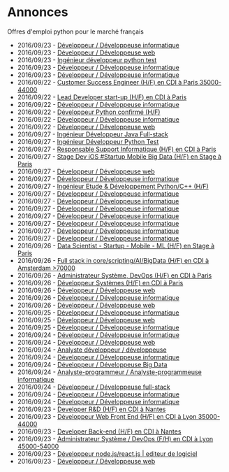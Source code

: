 # Annonces

Offres d'emploi python pour le marché français

* 2016/09/23 - [Développeur / Développeuse informatique](http://www.pyjobs.fr/jobs/details/3056/developpeur-developpeuse-informatique "Développeur / Développeuse informatique")
* 2016/09/23 - [Développeur / Développeuse web](http://www.pyjobs.fr/jobs/details/3066/developpeur-developpeuse-web "Développeur / Développeuse web")
* 2016/09/23 - [Ingénieur développeur python test](http://www.pyjobs.fr/jobs/details/3060/ingenieur-developpeur-python-test "Ingénieur développeur python test")
* 2016/09/23 - [Développeur / Développeuse informatique](http://www.pyjobs.fr/jobs/details/3057/developpeur-developpeuse-informatique "Développeur / Développeuse informatique")
* 2016/09/23 - [Développeur / Développeuse informatique](http://www.pyjobs.fr/jobs/details/3058/developpeur-developpeuse-informatique "Développeur / Développeuse informatique")
* 2016/09/22 - [Customer Success Engineer (H/F) en CDI à Paris 35000-44000](http://www.pyjobs.fr/jobs/details/3053/customer-success-engineer-h-f-en-cdi-a-paris-35000-44000 "Customer Success Engineer (H/F) en CDI à Paris 35000-44000")
* 2016/09/22 - [Lead Developer start-up (H/F) en CDI à Paris](http://www.pyjobs.fr/jobs/details/3049/lead-developer-start-up-h-f-en-cdi-a-paris "Lead Developer start-up (H/F) en CDI à Paris")
* 2016/09/22 - [Développeur / Développeuse informatique](http://www.pyjobs.fr/jobs/details/3048/developpeur-developpeuse-informatique "Développeur / Développeuse informatique")
* 2016/09/22 - [Développeur Python confirmé (H/F)](http://www.pyjobs.fr/jobs/details/3054/developpeur-python-confirme-h-f "Développeur Python confirmé (H/F)")
* 2016/09/22 - [Développeur / Développeuse informatique](http://www.pyjobs.fr/jobs/details/3043/developpeur-developpeuse-informatique "Développeur / Développeuse informatique")
* 2016/09/22 - [Développeur / Développeuse web](http://www.pyjobs.fr/jobs/details/3046/developpeur-developpeuse-web "Développeur / Développeuse web")
* 2016/09/27 - [Ingénieur Développeur Java Full-stack](http://www.pyjobs.fr/jobs/details/3577/ingenieur-developpeur-java-full-stack "Ingénieur Développeur Java Full-stack")
* 2016/09/27 - [Ingénieur Développeur Python Test](http://www.pyjobs.fr/jobs/details/3573/ingenieur-developpeur-python-test "Ingénieur Développeur Python Test")
* 2016/09/27 - [Responsable Support Informatique (H/F) en CDI à Paris](http://www.pyjobs.fr/jobs/details/3574/responsable-support-informatique-h-f-en-cdi-a-paris "Responsable Support Informatique (H/F) en CDI à Paris")
* 2016/09/27 - [Stage Dev iOS  #Startup Mobile Big Data (H/F) en Stage à Paris](http://www.pyjobs.fr/jobs/details/3571/stage-dev-ios-startup-mobile-big-data-h-f-en-stage-a-paris "Stage Dev iOS  #Startup Mobile Big Data (H/F) en Stage à Paris")
* 2016/09/27 - [Développeur / Développeuse web](http://www.pyjobs.fr/jobs/details/3570/developpeur-developpeuse-web "Développeur / Développeuse web")
* 2016/09/27 - [Développeur / Développeuse informatique](http://www.pyjobs.fr/jobs/details/3580/developpeur-developpeuse-informatique "Développeur / Développeuse informatique")
* 2016/09/27 - [Ingénieur Etude & Développement Python/C++ (H/F)](http://www.pyjobs.fr/jobs/details/3578/ingenieur-etude-developpement-python-c-h-f "Ingénieur Etude & Développement Python/C++ (H/F)")
* 2016/09/27 - [Développeur / Développeuse informatique](http://www.pyjobs.fr/jobs/details/3576/developpeur-developpeuse-informatique "Développeur / Développeuse informatique")
* 2016/09/27 - [Développeur / Développeuse informatique](http://www.pyjobs.fr/jobs/details/3575/developpeur-developpeuse-informatique "Développeur / Développeuse informatique")
* 2016/09/27 - [Développeur / Développeuse informatique](http://www.pyjobs.fr/jobs/details/3568/developpeur-developpeuse-informatique "Développeur / Développeuse informatique")
* 2016/09/27 - [Développeur / Développeuse informatique](http://www.pyjobs.fr/jobs/details/3567/developpeur-developpeuse-informatique "Développeur / Développeuse informatique")
* 2016/09/27 - [Développeur / Développeuse informatique](http://www.pyjobs.fr/jobs/details/3569/developpeur-developpeuse-informatique "Développeur / Développeuse informatique")
* 2016/09/27 - [Développeur / Développeuse informatique](http://www.pyjobs.fr/jobs/details/3579/developpeur-developpeuse-informatique "Développeur / Développeuse informatique")
* 2016/09/27 - [Développeur / Développeuse informatique](http://www.pyjobs.fr/jobs/details/3572/developpeur-developpeuse-informatique "Développeur / Développeuse informatique")
* 2016/09/26 - [Data Scientist - Startup - Mobile - ML (H/F) en Stage à Paris](http://www.pyjobs.fr/jobs/details/3566/data-scientist-startup-mobile-ml-h-f-en-stage-a-paris "Data Scientist - Startup - Mobile - ML (H/F) en Stage à Paris")
* 2016/09/26 - [Full stack in core/scripting/AI/BigData (H/F) en CDI à Amsterdam >70000](http://www.pyjobs.fr/jobs/details/3564/full-stack-in-core-scripting-ai-bigdata-h-f-en-cdi-a-amsterdam-70000 "Full stack in core/scripting/AI/BigData (H/F) en CDI à Amsterdam >70000")
* 2016/09/26 - [Administrateur Système, DevOps (H/F) en CDI à Paris](http://www.pyjobs.fr/jobs/details/3565/administrateur-systeme-devops-h-f-en-cdi-a-paris "Administrateur Système, DevOps (H/F) en CDI à Paris")
* 2016/09/26 - [Développeur Systèmes (H/F) en CDI à Paris](http://www.pyjobs.fr/jobs/details/3563/developpeur-systemes-h-f-en-cdi-a-paris "Développeur Systèmes (H/F) en CDI à Paris")
* 2016/09/26 - [Développeur / Développeuse web](http://www.pyjobs.fr/jobs/details/3561/developpeur-developpeuse-web "Développeur / Développeuse web")
* 2016/09/26 - [Développeur / Développeuse informatique](http://www.pyjobs.fr/jobs/details/3560/developpeur-developpeuse-informatique "Développeur / Développeuse informatique")
* 2016/09/26 - [Développeur / Développeuse web](http://www.pyjobs.fr/jobs/details/3562/developpeur-developpeuse-web "Développeur / Développeuse web")
* 2016/09/25 - [Développeur / Développeuse informatique](http://www.pyjobs.fr/jobs/details/3557/developpeur-developpeuse-informatique "Développeur / Développeuse informatique")
* 2016/09/25 - [Développeur / Développeuse web](http://www.pyjobs.fr/jobs/details/3558/developpeur-developpeuse-web "Développeur / Développeuse web")
* 2016/09/25 - [Développeur / Développeuse informatique](http://www.pyjobs.fr/jobs/details/3559/developpeur-developpeuse-informatique "Développeur / Développeuse informatique")
* 2016/09/24 - [Développeur / Développeuse informatique](http://www.pyjobs.fr/jobs/details/3556/developpeur-developpeuse-informatique "Développeur / Développeuse informatique")
* 2016/09/24 - [Développeur / Développeuse web](http://www.pyjobs.fr/jobs/details/3554/developpeur-developpeuse-web "Développeur / Développeuse web")
* 2016/09/24 - [Analyste développeur / développeuse](http://www.pyjobs.fr/jobs/details/3549/analyste-developpeur-developpeuse "Analyste développeur / développeuse")
* 2016/09/24 - [Développeur / Développeuse informatique](http://www.pyjobs.fr/jobs/details/3550/developpeur-developpeuse-informatique "Développeur / Développeuse informatique")
* 2016/09/24 - [Développeur / Développeuse Big Data](http://www.pyjobs.fr/jobs/details/3552/developpeur-developpeuse-big-data "Développeur / Développeuse Big Data")
* 2016/09/24 - [Analyste-programmeur / Analyste-programmeuse informatique](http://www.pyjobs.fr/jobs/details/3555/analyste-programmeur-analyste-programmeuse-informatique "Analyste-programmeur / Analyste-programmeuse informatique")
* 2016/09/24 - [Développeur / Développeuse full-stack](http://www.pyjobs.fr/jobs/details/3551/developpeur-developpeuse-full-stack "Développeur / Développeuse full-stack")
* 2016/09/24 - [Développeur / Développeuse informatique](http://www.pyjobs.fr/jobs/details/3553/developpeur-developpeuse-informatique "Développeur / Développeuse informatique")
* 2016/09/24 - [Développeur / Développeuse informatique](http://www.pyjobs.fr/jobs/details/3548/developpeur-developpeuse-informatique "Développeur / Développeuse informatique")
* 2016/09/23 - [Developer R&D (H/F) en CDI à Nantes](http://www.pyjobs.fr/jobs/details/3546/developer-r-d-h-f-en-cdi-a-nantes "Developer R&D (H/F) en CDI à Nantes")
* 2016/09/23 - [Développeur Web Front End (H/F) en CDI à Lyon 35000-44000](http://www.pyjobs.fr/jobs/details/3544/developpeur-web-front-end-h-f-en-cdi-a-lyon-35000-44000 "Développeur Web Front End (H/F) en CDI à Lyon 35000-44000")
* 2016/09/23 - [Developer Back-end (H/F) en CDI à Nantes](http://www.pyjobs.fr/jobs/details/3545/developer-back-end-h-f-en-cdi-a-nantes "Developer Back-end (H/F) en CDI à Nantes")
* 2016/09/23 - [Administrateur Système / DevOps (F/H) en CDI à Lyon 45000-54000](http://www.pyjobs.fr/jobs/details/3543/administrateur-systeme-devops-f-h-en-cdi-a-lyon-45000-54000 "Administrateur Système / DevOps (F/H) en CDI à Lyon 45000-54000")
* 2016/09/23 - [Développeur node.js/react.js | editeur de logiciel](http://www.pyjobs.fr/jobs/details/3540/developpeur-node-js-react-js-editeur-de-logiciel "Développeur node.js/react.js | editeur de logiciel")
* 2016/09/23 - [Développeur / Développeuse web](http://www.pyjobs.fr/jobs/details/3547/developpeur-developpeuse-web "Développeur / Développeuse web")

